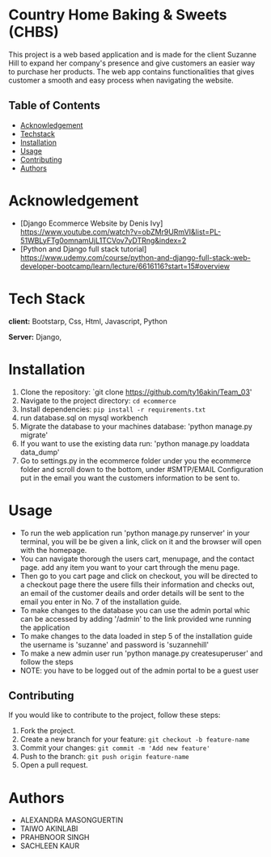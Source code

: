 # Country Home Baking & Sweets (CHBS)

This project is a web based application and is made for the client Suzanne Hill to expand her company's presence and give customers an easier way to 
purchase her products. The web app contains functionalities that gives customer a smooth and easy process when navigating the website.

## Table of Contents

- [Acknowledgement](#acknowledgement)
- [Techstack](#techstack)
- [Installation](#installation)
- [Usage](#usage)
- [Contributing](#contributing)
- [Authors](#Authors)

# Acknowledgement

- [Django Ecommerce Website by Denis Ivy] https://www.youtube.com/watch?v=obZMr9URmVI&list=PL-51WBLyFTg0omnamUjL1TCVov7yDTRng&index=2
- [Python and Django full stack tutorial] https://www.udemy.com/course/python-and-django-full-stack-web-developer-bootcamp/learn/lecture/6616116?start=15#overview

# Tech Stack

**client:** Bootstarp, Css, Html, Javascript, Python

**Server:** Django, 

# Installation

1. Clone the repository: `git clone https://github.com/ty16akin/Team_03'
2. Navigate to the project directory: `cd ecommerce`
3. Install dependencies: `pip install -r requirements.txt`
4. run database.sql on mysql workbench
5. Migrate the database to your machines database: 'python manage.py migrate'
6. If you want to use the existing data run: 'python manage.py loaddata data_dump'
7. Go to settings.py in the ecommerce folder under you the ecommerce folder and scroll down to the bottom, under #SMTP/EMAIL Configuration put in the email you want the customers information to be sent to. 

# Usage

- To run the web application run 'python manage.py runserver' in your terminal, you will be be given a link, 
click on it and the browser will open with the homepage.
- You can navigate thorough the users cart, menupage, and the contact page. add any item you want to your cart through the menu page.
- Then go to you cart page and click on checkout, you will be directed to a checkout page there the usere fills their information and checks out, 
an email of the customer deails and order details will be sent to the email you enter in No. 7 of the installation guide.
- To make changes to the database you can use the admin portal whic can be accessed by adding '/admin' to the link provided wne running the application
- To make changes to the data loaded in step 5 of the installation guide the username is 'suzanne' and password is 'suzannehill'
- To make a new admin user  run 'python manage.py createsuperuser' and follow the steps
- NOTE: you have to be logged out of the admin portal to be a guest user

## Contributing

If you would like to contribute to the project, follow these steps:

1. Fork the project.
2. Create a new branch for your feature: `git checkout -b feature-name`
3. Commit your changes: `git commit -m 'Add new feature'`
4. Push to the branch: `git push origin feature-name`
5. Open a pull request.

# Authors

- ALEXANDRA MASONGUERTIN 
- TAIWO AKINLABI
- PRAHBNOOR SINGH
- SACHLEEN KAUR

  
